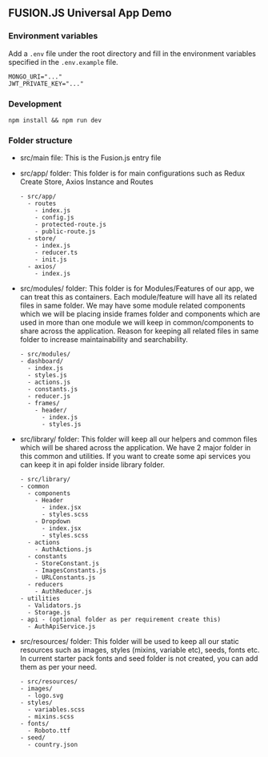 ## FUSION.JS Universal App Demo

### Environment variables

Add a `.env` file under the root directory and fill in the environment variables specified in the `.env.example` file.

```
MONGO_URI="..."
JWT_PRIVATE_KEY="..."
```

### Development

```
npm install && npm run dev
```

### Folder structure

- src/main file: This is the Fusion.js entry file

- src/app/ folder: This folder is for main configurations such as Redux Create Store, Axios Instance and Routes
  ```
  - src/app/
    - routes
      - index.js
      - config.js
      - protected-route.js
      - public-route.js
    - store/
      - index.js
      - reducer.ts
      - init.js
    - axios/
      - index.js
  ```
- src/modules/ folder: This folder is for Modules/Features of our app, we can treat this as containers. Each module/feature will have all its related files in same folder. We may have some module related components which we will be placing inside frames folder and components which are used in more than one module we will keep in common/components to share across the application. Reason for keeping all related files in same folder to increase maintainability and searchability.
  ```
  - src/modules/
  - dashboard/
    - index.js
    - styles.js
    - actions.js
    - constants.js
    - reducer.js
    - frames/
      - header/
        - index.js
        - styles.js
  ```
- src/library/ folder: This folder will keep all our helpers and common files which will be shared across the application. We have 2 major folder in this common and utilities. If you want to create some api services you can keep it in api folder inside library folder.

  ```
  - src/library/
  - common
    - components
      - Header
        - index.jsx
        - styles.scss
      - Dropdown
        - index.jsx
        - styles.scss
    - actions
      - AuthActions.js
    - constants
      - StoreConstant.js
      - ImagesConstants.js
      - URLConstants.js
    - reducers
      - AuthReducer.js
  - utilities
    - Validators.js
    - Storage.js
  - api - (optional folder as per requirement create this)
    - AuthApiService.js
  ```

- src/resources/ folder: This folder will be used to keep all our static resources such as images, styles (mixins, variable etc), seeds, fonts etc. In current starter pack fonts and seed folder is not created, you can add them as per your need.
  ```
  - src/resources/
  - images/
    - logo.svg
  - styles/
    - variables.scss
    - mixins.scss
  - fonts/
    - Roboto.ttf
  - seed/
    - country.json
  ```
